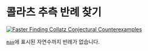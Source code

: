 <h1>콜라츠 추측 반례 찾기</h1>

[![Faster Finding Collatz Conjectural Counterexamples](https://github.com/Math-Engine/Faster-Finding-Collatz-Conjectural-Counterexamples/actions/workflows/main.yml/badge.svg?branch=main)](https://github.com/Math-Engine/Faster-Finding-Collatz-Conjectural-Counterexamples/actions/workflows/main.yml)

<a href="https://github.com/Math-Engine/Faster-Finding-Collatz-Conjectural-Counterexamples/blob/main/max"><code>max</code></a>에 표시된 자연수까지 반례가 없습니다.
